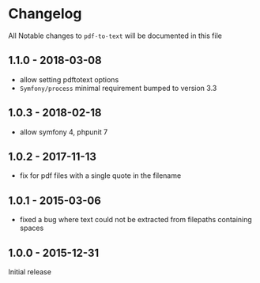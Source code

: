 # Changelog

All Notable changes to `pdf-to-text` will be documented in this file

## 1.1.0 - 2018-03-08

- allow setting pdftotext options
- `Symfony/process` minimal requirement bumped to version 3.3

## 1.0.3 - 2018-02-18

- allow symfony 4, phpunit 7

## 1.0.2 - 2017-11-13

- fix for pdf files with a single quote in the filename

## 1.0.1 - 2015-03-06

- fixed a bug where text could not be extracted from filepaths containing spaces

## 1.0.0 - 2015-12-31

Initial release
